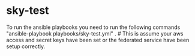 # sky-test
To run the ansible playbooks you need to run the following commands
"ansible-playbook playbooks/sky-test.yml" . # This is assume your aws access and secret keys have been set or the federated service have been setup correctly.
